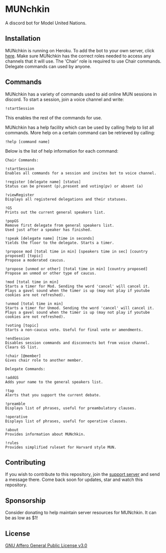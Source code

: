 # MUNchkin

A discord bot for Model United Nations.

## Installation

MUNchkin is running on Heroku. To add the bot to your own server, click [here](https://top.gg/bot/767330479757197323).
Make sure MUNchkin has the correct roles needed to access any channels that it will use.
The 'Chair' role is required to use Chair commands. Delegate commands can used by anyone.

## Commands

MUNchkin has a variety of commands used to aid online MUN sessions in discord. To start a session, join a voice channel and write:

```
!startSession
```
This enables the rest of the commands for use.

MUNchkin has a help facility which can be used by calling !help to list all commands. More help on a certain command can be retrieved by calling:
```
!help [command name]
```
Below is the list of help information for each command:
```
Chair Commands:

!startSession 
Enables all commands for a session and invites bot to voice channel.

!register [delegate name] [status]
Status can be present (p),present and voting(pv) or absent (a)

!viewRegister
Displays all registered delegations and their statuses.

!GS
Prints out the current general speakers list.

!popGS
Remove first delegate from general speakers list.
Used just after a speaker has finished.

!speak [delegate name] [time in seconds]
Yields the floor to the delegate. Starts a timer.

!propose mod [total time in min] [speakers time in sec] [country proposed] [topic]
Propose a moderated caucus.

!propose [unmod or other] [total time in min] [country proposed]
Propose an unmod or other type of caucus.

!mod [total time in min]
Starts a timer for Mod. Sending the word 'cancel' will cancel it. Plays a gavel sound when the timer is up (may not play if youtube cookies are not refreshed).

!unmod [total time in min]
Starts a timer for Unmod. Sending the word 'cancel' will cancel it. Plays a gavel sound when the timer is up (may not play if youtube cookies are not refreshed).

!voting [topic]
Starts a non-caucus vote. Useful for final vote or amendments.

!endSession
Disables session commands and disconnects bot from voice channel.
Clears GS list.

!chair [@member]
Gives chair role to another member.

Delegate Commands:

!addGS
Adds your name to the general speakers list.

!tap
Alerts that you support the current debate.

!preamble
Displays list of phrases, useful for preambulatory clauses.

!operative
Displays list of phrases, useful for operative clauses.

!about
Provides information about MUNchkin.

!rules
Provides simplified ruleset for Harvard style MUN.
```


## Contributing
If you wish to contribute to this repository, join the [support server](https://discord.gg/3rJHKYZ8wQ) and send a message there. Come back soon for updates, star and watch this repository.

## Sponsorship
Consider donating to help maintain server resources for MUNchkin. It can be as low as $1!

## License
[GNU Affero General Public License v3.0](https://www.gnu.org/licenses/agpl-3.0.en.html)

